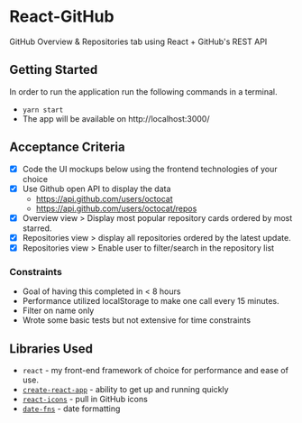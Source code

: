 # React-GitHub

GitHub Overview & Repositories tab using React + GitHub's REST API

## Getting Started

In order to run the application run the following commands in a terminal.

- `yarn start`
- The app will be available on http://localhost:3000/

## Acceptance Criteria

- [x] Code the UI mockups below using the frontend technologies of your choice
- [x] Use Github open API to display the data
  - https://api.github.com/users/octocat
  - https://api.github.com/users/octocat/repos
- [x] Overview view > Display most popular repository cards ordered by most starred.
- [x] Repositories view > display all repositories ordered by the latest update.
- [x] Repositories view > Enable user to filter/search in the repository list

### Constraints

- Goal of having this completed in < 8 hours
- Performance utilized localStorage to make one call every 15 minutes.
- Filter on name only
- Wrote some basic tests but not extensive for time constraints

## Libraries Used

- `react` - my front-end framework of choice for performance and ease of use.
- [`create-react-app`](https://github.com/facebook/create-react-app) - ability to get up and running quickly
- [`react-icons`](https://react-icons.github.io/react-icons/icons?name=go) - pull in GitHub icons
- [`date-fns`](https://date-fns.org/) - date formatting
